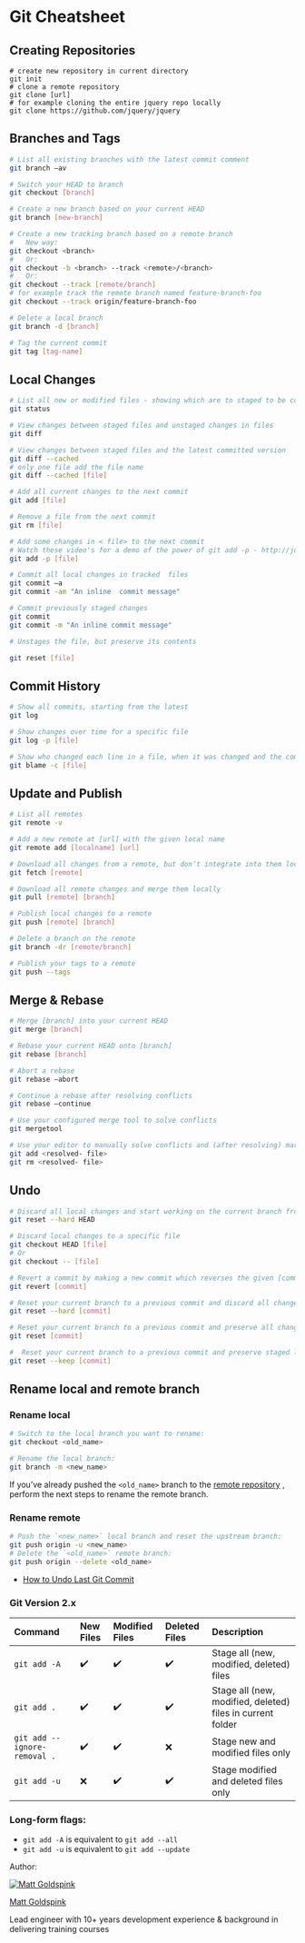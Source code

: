 # Git Cheatsheet

## Creating Repositories

```shell
# create new repository in current directory
git init
# clone a remote repository
git clone [url]
# for example cloning the entire jquery repo locally
git clone https://github.com/jquery/jquery
```



## Branches and Tags

```sh
# List all existing branches with the latest commit comment 
git branch –av

# Switch your HEAD to branch
git checkout [branch]

# Create a new branch based on your current HEAD
git branch [new-branch]

# Create a new tracking branch based on a remote branch
#   New way:
git checkout <branch>
#   Or:
git checkout -b <branch> --track <remote>/<branch>
#   Or:
git checkout --track [remote/branch]
# for example track the remote branch named feature-branch-foo
git checkout --track origin/feature-branch-foo

# Delete a local branch
git branch -d [branch]

# Tag the current commit
git tag [tag-name]
```



## Local Changes

```sh
# List all new or modified files - showing which are to staged to be commited and which are not 
git status

# View changes between staged files and unstaged changes in files
git diff

# View changes between staged files and the latest committed version
git diff --cached
# only one file add the file name
git diff --cached [file]

# Add all current changes to the next commit
git add [file]

# Remove a file from the next commit
git rm [file]

# Add some changes in < file> to the next commit
# Watch these video's for a demo of the power of git add -p - http://johnkary.net/blog/git-add-p-the-most-powerful-git-feature-youre-not-using-yet/
git add -p [file]

# Commit all local changes in tracked  files
git commit –a
git commit -am "An inline  commit message"

# Commit previously staged changes
git commit
git commit -m "An inline commit message"

# Unstages the file, but preserve its contents

git reset [file]
```



## Commit History

```sh
# Show all commits, starting from the latest 
git log 

# Show changes over time for a specific file 
git log -p [file]

# Show who changed each line in a file, when it was changed and the commit id
git blame -c [file]
```



## Update and Publish

```sh
# List all remotes 
git remote -v

# Add a new remote at [url] with the given local name
git remote add [localname] [url]

# Download all changes from a remote, but don‘t integrate into them locally
git fetch [remote]

# Download all remote changes and merge them locally
git pull [remote] [branch]

# Publish local changes to a remote 
git push [remote] [branch]

# Delete a branch on the remote 
git branch -dr [remote/branch]

# Publish your tags to a remote
git push --tags

```



## Merge & Rebase

```sh
# Merge [branch] into your current HEAD 
git merge [branch]

# Rebase your current HEAD onto [branch]
git rebase [branch]

# Abort a rebase 
git rebase –abort

# Continue a rebase after resolving conflicts 
git rebase –continue

# Use your configured merge tool to solve conflicts 
git mergetool

# Use your editor to manually solve conflicts and (after resolving) mark as resolved 
git add <resolved- file>
git rm <resolved- file>
```



## Undo

```sh
# Discard all local changes and start working on the current branch from the last commit
git reset --hard HEAD

# Discard local changes to a specific file 
git checkout HEAD [file]
# Or
git checkout -- [file]

# Revert a commit by making a new commit which reverses the given [commit]
git revert [commit]

# Reset your current branch to a previous commit and discard all changes since then 
git reset --hard [commit]

# Reset your current branch to a previous commit and preserve all changes as unstaged changes 
git reset [commit]

#  Reset your current branch to a previous commit and preserve staged local changes 
git reset --keep [commit]
```

## Rename local and remote branch

### Rename local 

```sh
# Switch to the local branch you want to rename:
git checkout <old_name>

# Rename the local branch:
git branch -m <new_name>
```

If you’ve already pushed the `<old_name>` branch to the [remote repository](https://linuxize.com/post/how-to-add-git-remotes/) , perform the next steps to rename the remote branch.

### Rename remote

```sh
# Push the `<new_name>` local branch and reset the upstream branch:
git push origin -u <new_name>
# Delete the `<old_name>` remote branch:
git push origin --delete <old_name>
```

- [How to Undo Last Git Commit](https://linuxize.com/post/undo-last-git-commit/)

### Git Version 2.x

| Command                      | New Files | Modified Files | Deleted Files | Description                                                |
| :--------------------------- | :-------- | :------------- | :------------ | :--------------------------------------------------------- |
| `git add -A`                 | ✔️         | ✔️              | ✔️             | Stage all (new, modified, deleted) files                   |
| `git add .`                  | ✔️         | ✔️              | ✔️             | Stage all (new, modified, deleted) files in current folder |
| `git add --ignore-removal .` | ✔️         | ✔️              | ❌             | Stage new and modified files only                          |
| `git add -u`                 | ❌         | ✔️              | ✔️             | Stage modified and deleted files only                      |

### Long-form flags:

- `git add -A` is equivalent to `git add --all`
- `git add -u` is equivalent to `git add --update`

Author: 

[![Matt Goldspink](https://www.gravatar.com/avatar/288be2ef60272388d06098d75f801a47?d=https%3A%2F%2Fs3.amazonaws.com%2Fcodementor%2Fassets%2Fimages%2Favatar%2FM.png&s=64)](https://www.codementor.io/@mattgoldspink)

[Matt Goldspink](https://www.codementor.io/@mattgoldspink)

Lead engineer with 10+ years development experience & background in delivering training courses

